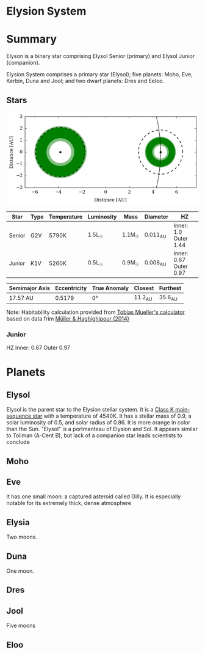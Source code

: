 # Elysion System

# Summary

Elyson is a binary star comprising Elysol Senior (primary) and Elysol Junior (companion).



Elysion System comprises a primary star (Elysol); five planets: Moho, Eve, Kerbin, Duna and Jool; and two dwarf planets: Dres and Eeloo.

## Stars

![Elysion System with Habitability Zones](/images/elysion-system.png)

| Star | Type | Temperature | Luminosity | Mass | Diameter| HZ |
| --- | --- | --- | --- | --- | --- | --- |
| Senior | G2V | 5790K | 1.5L<sub>☉</sub> | 1.1M<sub>☉</sub>  | 0.011<sub>AU</sub> |Inner: 1.0	Outer 1.44 |
| Junior | K1V | 5260K | 0.5L<sub>☉</sub> | 0.9M<sub>☉</sub>  | 0.008<sub>AU</sub> |Inner: 0.67	Outer 0.97|


| Semimajor Axis | Eccentricity | True Anomaly | Closest | Furthest |
| --- | --- | --- | --- | --- |
| 17.57 AU | 0.5179 | 0° | 11.2<sub>AU</sub> | 35.6<sub>AU</sub> |

Note: Habitability calculation provided from [Tobias Mueller's calculator](http://astro.twam.info/hz/) based on data frim [Müller & Haghighipour (2014)](http://dx.doi.org/10.1088/0004-637X/782/1/26)


### Junior

HZ Inner: 0.67	Outer 0.97

# Planets

## Elysol

Elysol is the parent star to the Elysion stellar system. It is a [Class K main-sequence star](https://en.wikipedia.org/wiki/K-type_main-sequence_star) with a temperature of 4540K. It has a stellar mass of  0.9, a solar luminosity of 0.5, and solar radius of 0.86. It is more orange in color than the Sun. "Elysol" is a portmanteau of Elysion and Sol. It appears similar to Toliman (A-Cent B), but lack of a companion star leads scientists to conclude

## Moho

## Eve

It has one small moon: a captured asteroid called Gilly. It is especially notable for its extremely thick, dense atmosphere

## Elysia

Two moons.

## Duna

One moon.

## Dres


## Jool

Five moons

## Eloo
